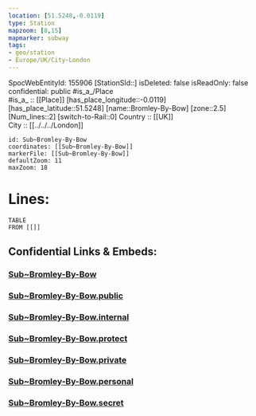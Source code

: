```yaml
---
location: [51.5248,-0.0119] 
type: Station 
mapzoom: [8,15] 
mapmarker: subway 
tags:
- geo/station
- Europe/UK/City~London
---
```

SpocWebEntityId: 155906
[StationSId::] 
isDeleted: false
isReadOnly: false
confidential: public
#is_a_/Place  
#is_a_ :: [[Place]] 
[has_place_longitude::-0.0119] 
[has_place_latitude::51.5248] 
[name::Bromley-By-Bow] 
[zone::2.5] 
[Num_lines::2] 
[switch-to-Rail::0] 
Country :: [[UK]]  
City :: [[../../../London]]  


```leaflet
id: Sub~Bromley-By-Bow
coordinates: [[Sub~Bromley-By-Bow]] 
markerFile: [[Sub~Bromley-By-Bow]] 
defaultZoom: 11 
maxZoom: 18
```


# Lines: 
```dataview
TABLE 
FROM [[]] 
```


## Confidential Links & Embeds: 

### [Sub~Bromley-By-Bow](/_Standards/Earth/Continent/Europe/Europe~North/UK/England/Regions~England/London,Greater/cities~GreaterLondon/Underground/Station/Sub~Bromley-By-Bow.md) 

### [Sub~Bromley-By-Bow.public](/_public/Earth/Continent/Europe/Europe~North/UK/England/Regions~England/London,Greater/cities~GreaterLondon/Underground/Station/Sub~Bromley-By-Bow.public.md) 

### [Sub~Bromley-By-Bow.internal](/_internal/Earth/Continent/Europe/Europe~North/UK/England/Regions~England/London,Greater/cities~GreaterLondon/Underground/Station/Sub~Bromley-By-Bow.internal.md) 

### [Sub~Bromley-By-Bow.protect](/_protect/Earth/Continent/Europe/Europe~North/UK/England/Regions~England/London,Greater/cities~GreaterLondon/Underground/Station/Sub~Bromley-By-Bow.protect.md) 

### [Sub~Bromley-By-Bow.private](/_private/Earth/Continent/Europe/Europe~North/UK/England/Regions~England/London,Greater/cities~GreaterLondon/Underground/Station/Sub~Bromley-By-Bow.private.md) 

### [Sub~Bromley-By-Bow.personal](/_personal/Earth/Continent/Europe/Europe~North/UK/England/Regions~England/London,Greater/cities~GreaterLondon/Underground/Station/Sub~Bromley-By-Bow.personal.md) 

### [Sub~Bromley-By-Bow.secret](/_secret/Earth/Continent/Europe/Europe~North/UK/England/Regions~England/London,Greater/cities~GreaterLondon/Underground/Station/Sub~Bromley-By-Bow.secret.md)

